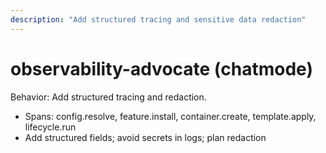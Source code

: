 ```yaml
---
description: "Add structured tracing and sensitive data redaction"
---
```


# observability-advocate (chatmode)

Behavior: Add structured tracing and redaction.

- Spans: config.resolve, feature.install, container.create, template.apply, lifecycle.run
- Add structured fields; avoid secrets in logs; plan redaction
